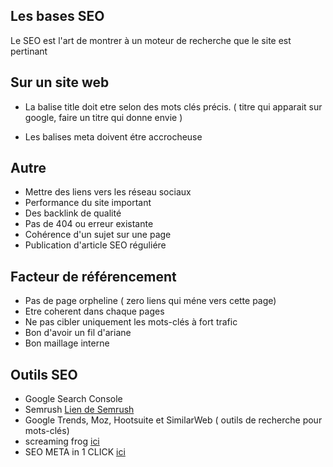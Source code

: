 ## Les bases SEO

Le SEO est l'art de montrer à un moteur de recherche que le site est pertinant


## Sur un site web


- La balise title doit etre selon des mots clés précis. ( titre qui apparait sur google, faire un titre qui donne envie )
- Les balises meta doivent étre accrocheuse

    <meta name="description" content="Privanciel, la meilleurs solution pour la gestion de votre projet RGPD.
    Un outil simple et accessible pour gérer, auditer et certifier votre conformité.
    DPO expert ou débutant Privanciel vous assure une expérience utilisateur adaptée à vos besoins.">

    <meta name="author" content="Data Transition">


## Autre

  - Mettre des liens vers les réseau sociaux
  - Performance du site important
  - Des backlink de qualité
  - Pas de 404 ou erreur existante
  - Cohérence d'un sujet sur une page
  - Publication d'article SEO réguliére


## Facteur de référencement

- Pas de page orpheline ( zero liens qui méne vers cette page)
- Etre coherent dans chaque pages
- Ne pas cibler uniquement les mots-clés à fort trafic
- Bon d'avoir un fil d'ariane
- Bon maillage interne


## Outils SEO

- Google Search Console
- Semrush [Lien de Semrush](https://fr.semrush.com/)
- Google Trends, Moz, Hootsuite et SimilarWeb ( outils de recherche pour mots-clés)
- screaming frog [ici](https://www.screamingfrog.co.uk/seo-spider/)
- SEO META in 1 CLICK [ici](https://chrome.google.com/webstore/search/seo%20meta%20in%20one%20click%20?hl=fr)

